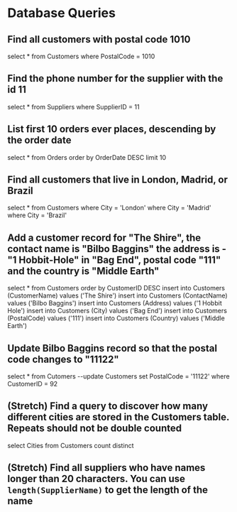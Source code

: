 # Database Queries

## Find all customers with postal code 1010
select * from Customers where PostalCode = 1010
## Find the phone number for the supplier with the id 11
select * from Suppliers where SupplierID = 11
## List first 10 orders ever places, descending by the order date
select * from Orders order by OrderDate DESC limit 10
## Find all customers that live in London, Madrid, or Brazil
select * from Customers where City = 'London' where City = 'Madrid' where City = 'Brazil'
## Add a customer record for "The Shire", the contact name is "Bilbo Baggins" the address is -"1 Hobbit-Hole" in "Bag End", postal code "111" and the country is "Middle Earth"
select * from Customers order by CustomerID DESC insert into Customers (CustomerName) values ('The Shire') insert into Customers (ContactName) values ('Bilbo Baggins') insert into Customers (Address) values ('1 Hobbit Hole') insert into Customers (City) values ('Bag End') insert into Customers (PostalCode) values ('111') insert into Customers (Country) values ('Middle Earth')
## Update Bilbo Baggins record so that the postal code changes to "11122"
select * from Cutomers --update Customers set PostalCode = '11122' where CustomerID = 92
## (Stretch) Find a query to discover how many different cities are stored in the Customers table. Repeats should not be double counted
select Cities from Customers count distinct
## (Stretch) Find all suppliers who have names longer than 20 characters. You can use `length(SupplierName)` to get the length of the name

